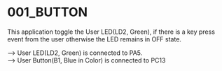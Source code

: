 # 001_BUTTON

This application toggle the User LED(LD2, Green), if there is a key press
event from the user otherwise the LED remains in OFF state.

--> User LED(LD2, Green) is connected to PA5. <br/>
--> User Button(B1, Blue in Color) is connected to PC13
